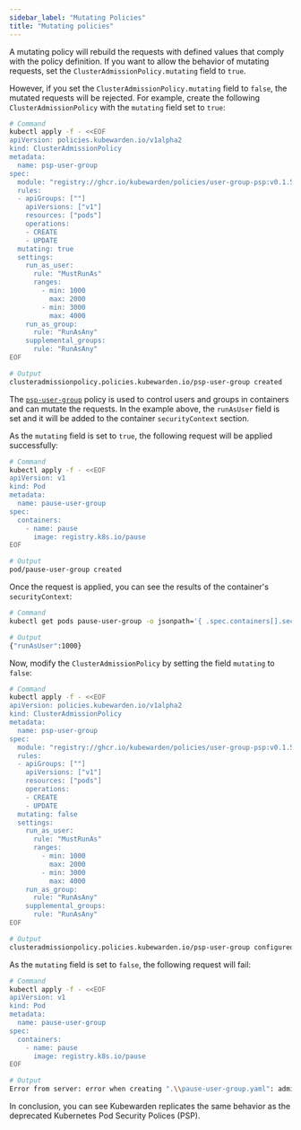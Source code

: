 ```yaml
---
sidebar_label: "Mutating Policies"
title: "Mutating policies"
---
```


A mutating policy will rebuild the requests with defined values that comply with the policy definition.
If you want to allow the behavior of mutating requests, set the `ClusterAdmissionPolicy.mutating` field to `true`.

However, if you set the `ClusterAdmissionPolicy.mutating` field to `false`, the mutated requests will be rejected.
For example, create the following `ClusterAdmissionPolicy` with the `mutating` field set to `true`:

```bash
# Command
kubectl apply -f - <<EOF
apiVersion: policies.kubewarden.io/v1alpha2
kind: ClusterAdmissionPolicy
metadata:
  name: psp-user-group
spec:
  module: "registry://ghcr.io/kubewarden/policies/user-group-psp:v0.1.5"
  rules:
  - apiGroups: [""]
    apiVersions: ["v1"]
    resources: ["pods"]
    operations:
    - CREATE
    - UPDATE
  mutating: true
  settings:
    run_as_user:
      rule: "MustRunAs"
      ranges:
        - min: 1000
          max: 2000
        - min: 3000
          max: 4000
    run_as_group:
      rule: "RunAsAny"
    supplemental_groups:
      rule: "RunAsAny" 
EOF

# Output
clusteradmissionpolicy.policies.kubewarden.io/psp-user-group created
```

The [`psp-user-group`](https://github.com/kubewarden/user-group-psp-policy) policy is used to control users and groups in containers and can mutate the requests. In the example above, the `runAsUser` field is set and it will be added to the container `securityContext` section. 

As the `mutating` field is set to `true`, the following request will be applied successfully:

```bash
# Command
kubectl apply -f - <<EOF
apiVersion: v1
kind: Pod
metadata:
  name: pause-user-group
spec:
  containers:
    - name: pause
      image: registry.k8s.io/pause
EOF

# Output
pod/pause-user-group created
```

Once the request is applied, you can see the results of the container's `securityContext`:

```bash
# Command
kubectl get pods pause-user-group -o jsonpath='{ .spec.containers[].securityContext }'

# Output
{"runAsUser":1000}
```

Now, modify the `ClusterAdmissionPolicy` by setting the field `mutating` to `false`:

```bash
# Command
kubectl apply -f - <<EOF
apiVersion: policies.kubewarden.io/v1alpha2
kind: ClusterAdmissionPolicy
metadata:
  name: psp-user-group
spec:
  module: "registry://ghcr.io/kubewarden/policies/user-group-psp:v0.1.5"
  rules:
  - apiGroups: [""]
    apiVersions: ["v1"]
    resources: ["pods"]
    operations:
    - CREATE
    - UPDATE
  mutating: false
  settings:
    run_as_user:
      rule: "MustRunAs"
      ranges:
        - min: 1000
          max: 2000
        - min: 3000
          max: 4000
    run_as_group:
      rule: "RunAsAny"
    supplemental_groups:
      rule: "RunAsAny" 
EOF

# Output
clusteradmissionpolicy.policies.kubewarden.io/psp-user-group configured
```

As the `mutating` field is set to `false`, the following request will fail:

```bash
# Command
kubectl apply -f - <<EOF
apiVersion: v1
kind: Pod
metadata:
  name: pause-user-group
spec:
  containers:
    - name: pause
      image: registry.k8s.io/pause
EOF

# Output
Error from server: error when creating ".\\pause-user-group.yaml": admission webhook "psp-user-group.kubewarden.admission" denied the request: Request rejected by policy psp-user-group. The policy attempted to mutate the request, but it is currently configured to not allow mutations.
```

In conclusion, you can see Kubewarden replicates the same behavior as the deprecated Kubernetes Pod Security Polices (PSP).